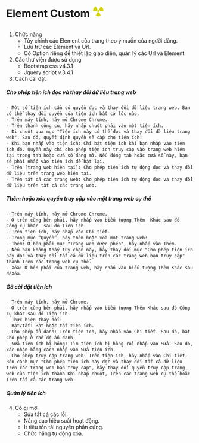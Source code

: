 # Element Custom ![GitHub Logo](/public/image/icon.png) <h2>
1. Chức năng
	* Tùy chỉnh các Element của trang theo ý muốn của người dùng.
	* Lưu trữ các Element và Url.
	* Có Option riêng để thiết lập giao diện, quản lý các Url và Element.
2. Các thư viện được sử dụng
	* Bootstrap css v4.3.1
	* Jquery script v.3.4.1
3. Cách cài đặt
##### Cho phép tiện ích đọc và thay đổi dữ liệu trang web<h5>
	- Một số tiện ích cần có quyền đọc và thay đổi dữ liệu trang web. Bạn có thể thay đổi quyền của tiện ích bất cứ lúc nào.
	- Trên máy tính, hãy mở Chrome Chrome.
	- Trên thanh công cụ, hãy nhấp chuột phải vào một tiện ích.
	- Di chuột qua mục "Tiện ích này có thể đọc và thay đổi dữ liệu trang web". Sau đó, quyết định quyền sẽ cấp cho tiện ích:
	- Khi bạn nhấp vào tiện ích: Chỉ bật tiện ích khi bạn nhấp vào tiện ích đó. Quyền này chỉ cho phép tiện ích truy cập vào trang web hiện tại trong tab hoặc cửa sổ đang mở. Nếu đóng tab hoặc cửa sổ này, bạn sẽ phải nhấp vào tiện ích để bật lại.
	- Trên [trang web hiện tại]: Cho phép tiện ích tự động đọc và thay đổi dữ liệu trên trang web hiện tại.
	- Trên tất cả các trang web: Cho phép tiện ích tự động đọc và thay đổi dữ liệu trên tất cả các trang web.
##### Thêm hoặc xóa quyền truy cập vào một trang web cụ thể<h5>
	- Trên máy tính, hãy mở Chrome Chrome.
	- Ở trên cùng bên phải, hãy nhấp vào biểu tượng Thêm  Khác sau đó  Công cụ khác  sau đó Tiện ích.
	- Trên tiện ích, hãy nhấp vào Chi tiết.
	- Trong mục “Quyền”, hãy thêm hoặc xóa một trang web:
	- Thêm: Ở bên phải mục "Trang web được phép", hãy nhấp vào Thêm.
	- Nếu bạn không thấy tùy chọn này, hãy thay đổi mục "Cho phép tiện ích này đọc và thay đổi tất cả dữ liệu trên các trang web bạn truy cập" thành Trên các trang web cụ thể.
	- Xóa: Ở bên phải của trang web, hãy nhấn vào biểu tượng Thêm Khác sau đóXóa.
##### Gỡ cài đặt tiện ích<h5>
	- Trên máy tính, hãy mở Chrome.
	- Ở trên cùng bên phải, hãy nhấp vào biểu tượng Thêm Khác sau đó Công cụ khác sau đó Tiện ích.
	- Thực hiện thay đổi:
	- Bật/tắt: Bật hoặc tắt tiện ích.
	- Cho phép ẩn danh: Trên tiện ích, hãy nhấp vào Chi tiết. Sau đó, bật Cho phép ở chế độ ẩn danh.
	- Sửa tiện ích bị hỏng: Tìm tiện ích bị hỏng rồi nhấp vào Sửa. Sau đó, xác nhận bằng cách nhấp vào Sửa tiện ích.
	- Cho phép truy cập trang web: Trên tiện ích, hãy nhấp vào Chi tiết. Bên cạnh mục "Cho phép tiện ích này đọc và thay đổi tất cả dữ liệu trên các trang web bạn truy cập", hãy thay đổi quyền truy cập trang web của tiện ích thành Khi nhấp chuột, Trên các trang web cụ thể hoặc Trên tất cả các trang web.
##### Quản lý tiện ích<h5>

4. Có gì mới
	* Sửa tất cả các lỗi.
	* Nâng cao hiệu suất hoạt động.
	* Ít tiêu tốn tài nguyên phần cứng.
	* Chức năng tự động xóa.